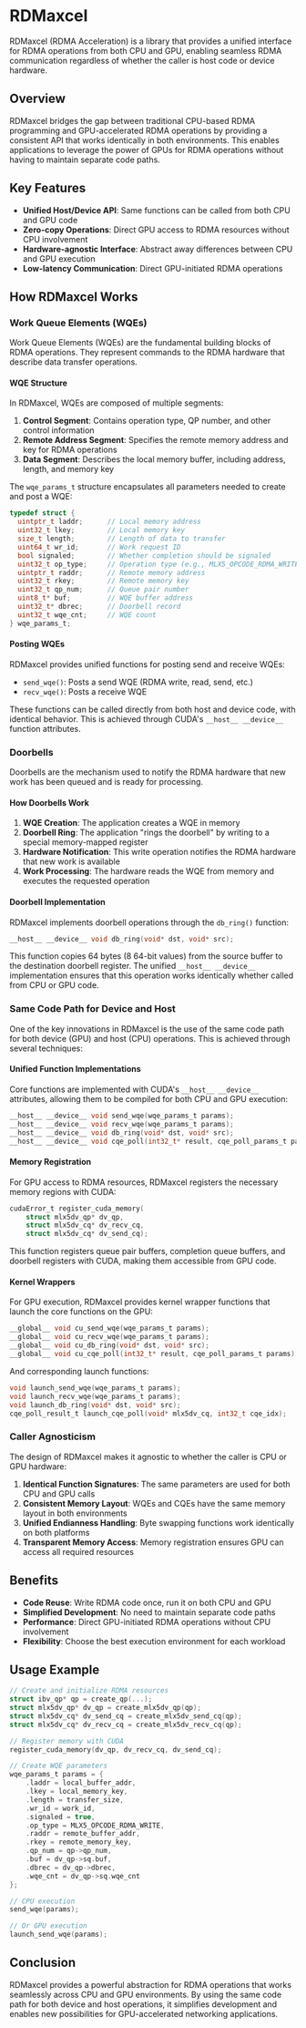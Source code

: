 # RDMaxcel

RDMaxcel (RDMA Acceleration) is a library that provides a unified interface for RDMA operations from both CPU and GPU, enabling seamless RDMA communication regardless of whether the caller is host code or device hardware.

## Overview

RDMaxcel bridges the gap between traditional CPU-based RDMA programming and GPU-accelerated RDMA operations by providing a consistent API that works identically in both environments. This enables applications to leverage the power of GPUs for RDMA operations without having to maintain separate code paths.

## Key Features

- **Unified Host/Device API**: Same functions can be called from both CPU and GPU code
- **Zero-copy Operations**: Direct GPU access to RDMA resources without CPU involvement
- **Hardware-agnostic Interface**: Abstract away differences between CPU and GPU execution
- **Low-latency Communication**: Direct GPU-initiated RDMA operations

## How RDMaxcel Works

### Work Queue Elements (WQEs)

Work Queue Elements (WQEs) are the fundamental building blocks of RDMA operations. They represent commands to the RDMA hardware that describe data transfer operations.

#### WQE Structure

In RDMaxcel, WQEs are composed of multiple segments:

1. **Control Segment**: Contains operation type, QP number, and other control information
2. **Remote Address Segment**: Specifies the remote memory address and key for RDMA operations
3. **Data Segment**: Describes the local memory buffer, including address, length, and memory key

The `wqe_params_t` structure encapsulates all parameters needed to create and post a WQE:

```c
typedef struct {
  uintptr_t laddr;      // Local memory address
  uint32_t lkey;        // Local memory key
  size_t length;        // Length of data to transfer
  uint64_t wr_id;       // Work request ID
  bool signaled;        // Whether completion should be signaled
  uint32_t op_type;     // Operation type (e.g., MLX5_OPCODE_RDMA_WRITE)
  uintptr_t raddr;      // Remote memory address
  uint32_t rkey;        // Remote memory key
  uint32_t qp_num;      // Queue pair number
  uint8_t* buf;         // WQE buffer address
  uint32_t* dbrec;      // Doorbell record
  uint32_t wqe_cnt;     // WQE count
} wqe_params_t;
```

#### Posting WQEs

RDMaxcel provides unified functions for posting send and receive WQEs:

- `send_wqe()`: Posts a send WQE (RDMA write, read, send, etc.)
- `recv_wqe()`: Posts a receive WQE

These functions can be called directly from both host and device code, with identical behavior. This is achieved through CUDA's `__host__ __device__` function attributes.

### Doorbells

Doorbells are the mechanism used to notify the RDMA hardware that new work has been queued and is ready for processing.

#### How Doorbells Work

1. **WQE Creation**: The application creates a WQE in memory
2. **Doorbell Ring**: The application "rings the doorbell" by writing to a special memory-mapped register
3. **Hardware Notification**: This write operation notifies the RDMA hardware that new work is available
4. **Work Processing**: The hardware reads the WQE from memory and executes the requested operation

#### Doorbell Implementation

RDMaxcel implements doorbell operations through the `db_ring()` function:

```c
__host__ __device__ void db_ring(void* dst, void* src);
```

This function copies 64 bytes (8 64-bit values) from the source buffer to the destination doorbell register. The unified `__host__ __device__` implementation ensures that this operation works identically whether called from CPU or GPU code.

### Same Code Path for Device and Host

One of the key innovations in RDMaxcel is the use of the same code path for both device (GPU) and host (CPU) operations. This is achieved through several techniques:

#### Unified Function Implementations

Core functions are implemented with CUDA's `__host__ __device__` attributes, allowing them to be compiled for both CPU and GPU execution:

```c
__host__ __device__ void send_wqe(wqe_params_t params);
__host__ __device__ void recv_wqe(wqe_params_t params);
__host__ __device__ void db_ring(void* dst, void* src);
__host__ __device__ void cqe_poll(int32_t* result, cqe_poll_params_t params);
```

#### Memory Registration

For GPU access to RDMA resources, RDMaxcel registers the necessary memory regions with CUDA:

```c
cudaError_t register_cuda_memory(
    struct mlx5dv_qp* dv_qp,
    struct mlx5dv_cq* dv_recv_cq,
    struct mlx5dv_cq* dv_send_cq);
```

This function registers queue pair buffers, completion queue buffers, and doorbell registers with CUDA, making them accessible from GPU code.

#### Kernel Wrappers

For GPU execution, RDMaxcel provides kernel wrapper functions that launch the core functions on the GPU:

```c
__global__ void cu_send_wqe(wqe_params_t params);
__global__ void cu_recv_wqe(wqe_params_t params);
__global__ void cu_db_ring(void* dst, void* src);
__global__ void cu_cqe_poll(int32_t* result, cqe_poll_params_t params);
```

And corresponding launch functions:

```c
void launch_send_wqe(wqe_params_t params);
void launch_recv_wqe(wqe_params_t params);
void launch_db_ring(void* dst, void* src);
cqe_poll_result_t launch_cqe_poll(void* mlx5dv_cq, int32_t cqe_idx);
```

### Caller Agnosticism

The design of RDMaxcel makes it agnostic to whether the caller is CPU or GPU hardware:

1. **Identical Function Signatures**: The same parameters are used for both CPU and GPU calls
2. **Consistent Memory Layout**: WQEs and CQEs have the same memory layout in both environments
3. **Unified Endianness Handling**: Byte swapping functions work identically on both platforms
4. **Transparent Memory Access**: Memory registration ensures GPU can access all required resources

## Benefits

- **Code Reuse**: Write RDMA code once, run it on both CPU and GPU
- **Simplified Development**: No need to maintain separate code paths
- **Performance**: Direct GPU-initiated RDMA operations without CPU involvement
- **Flexibility**: Choose the best execution environment for each workload

## Usage Example

```c
// Create and initialize RDMA resources
struct ibv_qp* qp = create_qp(...);
struct mlx5dv_qp* dv_qp = create_mlx5dv_qp(qp);
struct mlx5dv_cq* dv_send_cq = create_mlx5dv_send_cq(qp);
struct mlx5dv_cq* dv_recv_cq = create_mlx5dv_recv_cq(qp);

// Register memory with CUDA
register_cuda_memory(dv_qp, dv_recv_cq, dv_send_cq);

// Create WQE parameters
wqe_params_t params = {
    .laddr = local_buffer_addr,
    .lkey = local_memory_key,
    .length = transfer_size,
    .wr_id = work_id,
    .signaled = true,
    .op_type = MLX5_OPCODE_RDMA_WRITE,
    .raddr = remote_buffer_addr,
    .rkey = remote_memory_key,
    .qp_num = qp->qp_num,
    .buf = dv_qp->sq.buf,
    .dbrec = dv_qp->dbrec,
    .wqe_cnt = dv_qp->sq.wqe_cnt
};

// CPU execution
send_wqe(params);

// Or GPU execution
launch_send_wqe(params);
```

## Conclusion

RDMaxcel provides a powerful abstraction for RDMA operations that works seamlessly across CPU and GPU environments. By using the same code path for both device and host operations, it simplifies development and enables new possibilities for GPU-accelerated networking applications.
